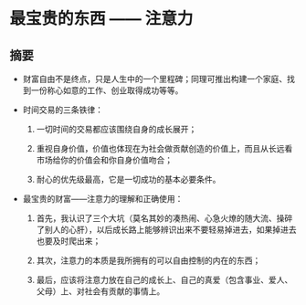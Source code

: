 # 最宝贵的东西 —— 注意力

## 摘要
- 财富自由不是终点，只是人生中的一个里程碑；同理可推出构建一个家庭、找到一份称心如意的工作、创业取得成功等等。

- 时间交易的三条铁律：
  1. 一切时间的交易都应该围绕自身的成长展开；

  2. 重视自身价值，价值也体现在为社会做贡献创造的价值上，而且从长远看市场给你的价值会和你自身价值吻合；

  3. 耐心的优先级最高，它是一切成功的基本必要条件。

- 最宝贵的财富——注意力的理解和正确使用：
  1. 首先，我认识了三个大坑（莫名其妙的凑热闹、心急火燎的随大流、操碎了别人的心肝），以后成长路上能够辨识出来不要轻易掉进去，如果掉进去也要及时爬出来；

  2. 其次，注意力的本质是我所拥有的可以自由控制的内在的东西；

  3. 最后，应该将注意力放在自己的成长上、自己的真爱（包含事业、爱人、父母）上、对社会有贡献的事情上。

